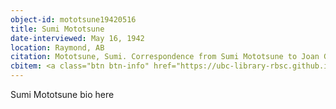 ```yaml
---
object-id: mototsune19420516
title: Sumi Mototsune
date-interviewed: May 16, 1942
location: Raymond, AB
citation: Mototsune, Sumi. Correspondence from Sumi Mototsune to Joan Gillis. 16 May 1942. RBSC-ARC-1786-02-09. Joan Gillis fonds. University of British Columbia Library Rare Books and Special Collections, Vancouver, Canada.
cbitem: <a class="btn btn-info" href="https://ubc-library-rbsc.github.io/gillis-2021/item.html?id=gillis033">View Item</a>
---
```


Sumi Mototsune bio here

